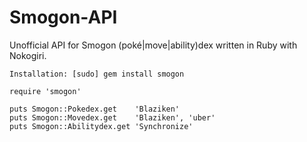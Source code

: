 # Smogon-API

Unofficial API for Smogon (poké|move|ability)dex written in Ruby with Nokogiri.

`Installation: [sudo] gem install smogon`


    require 'smogon'
    
    puts Smogon::Pokedex.get    'Blaziken'
    puts Smogon::Movedex.get    'Blaziken', 'uber'
    puts Smogon::Abilitydex.get 'Synchronize'